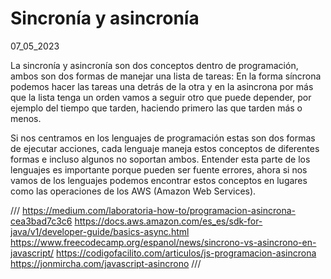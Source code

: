 # Sincronía y asincronía
07_05_2023

La sincronía y asincronía son dos conceptos dentro de programación, ambos son dos formas de manejar una lista de tareas: En la forma síncrona podemos hacer las tareas una detrás de la otra y en la asincrona por más que la lista tenga un orden vamos a seguir otro que puede depender, por ejemplo del tiempo que tarden, haciendo primero las que tarden más o menos.

Si nos centramos en los lenguajes de programación estas son dos formas de ejecutar acciones, cada lenguaje maneja estos conceptos de diferentes formas e incluso algunos no soportan ambos. Entender esta parte de los lenguajes es importante porque pueden ser fuente errores, ahora si nos vamos de los lenguajes podemos encontrar estos conceptos en lugares como las operaciones de los AWS (Amazon Web Services).

///
https://medium.com/laboratoria-how-to/programacion-asincrona-cea3bad7c3c6
https://docs.aws.amazon.com/es_es/sdk-for-java/v1/developer-guide/basics-async.html
https://www.freecodecamp.org/espanol/news/sincrono-vs-asincrono-en-javascript/
https://codigofacilito.com/articulos/js-programacion-asincrona
https://jonmircha.com/javascript-asincrono
///